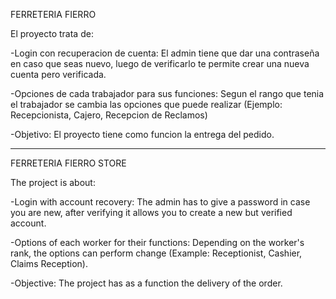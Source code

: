 FERRETERIA FIERRO

El proyecto trata de:

-Login con recuperacion de cuenta: 
El admin tiene que dar una contraseña en caso que seas nuevo, luego de verificarlo te permite crear una nueva cuenta pero verificada.

-Opciones de cada trabajador para sus funciones: 
Segun el rango que tenia el trabajador se cambia las opciones que puede realizar (Ejemplo: Recepcionista, Cajero, Recepcion de Reclamos)

-Objetivo: 
El proyecto tiene como funcion la entrega del pedido.

-----------------

FERRETERIA FIERRO STORE

The project is about:

-Login with account recovery: 
The admin has to give a password in case you are new, after verifying it allows you to create a new but verified account.

-Options of each worker for their functions: 
Depending on the worker's rank, the options can perform change (Example: Receptionist, Cashier, Claims Reception).

-Objective: 
The project has as a function the delivery of the order.

